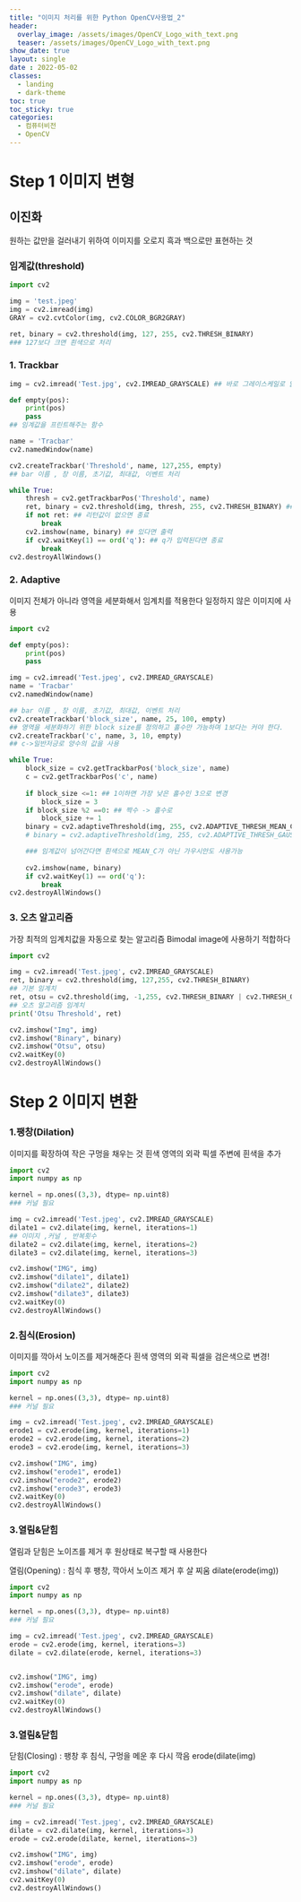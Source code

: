 ```yaml
---
title: "이미지 처리를 위한 Python OpenCV사용법_2"
header:
  overlay_image: /assets/images/OpenCV_Logo_with_text.png
  teaser: /assets/images/OpenCV_Logo_with_text.png
show_date: true
layout: single
date : 2022-05-02
classes:
  - landing
  - dark-theme
toc: true
toc_sticky: true
categories:
  - 컴퓨터비전
  - OpenCV
---  
```


# Step 1 이미지 변형

## 이진화
원하는 값만을 걸러내기 위하여 
이미지를 오로지 흑과 백으로만 표현하는 것


### 임계값(threshold)

```python
import cv2

img = 'test.jpeg'
img = cv2.imread(img)
GRAY = cv2.cvtColor(img, cv2.COLOR_BGR2GRAY)

ret, binary = cv2.threshold(img, 127, 255, cv2.THRESH_BINARY)
### 127보다 크면 흰색으로 처리
```
### 1. Trackbar

```python
img = cv2.imread('Test.jpg', cv2.IMREAD_GRAYSCALE) ## 바로 그레이스케일로 읽음

def empty(pos):
    print(pos)
    pass 
## 임계값을 프린트해주는 함수

name = 'Tracbar'
cv2.namedWindow(name) 

cv2.createTrackbar('Threshold', name, 127,255, empty)
## bar 이름 , 창 이름, 초기값, 최대값, 이벤트 처리

while True:
    thresh = cv2.getTrackbarPos('Threshold', name)
    ret, binary = cv2.threshold(img, thresh, 255, cv2.THRESH_BINARY) ## 임계값을 읽어와서 
    if not ret: ## 리턴값이 없으면 종료 
        break
    cv2.imshow(name, binary) ## 있다면 출력 
    if cv2.waitKey(1) == ord('q'): ## q가 입력된다면 종료
        break
cv2.destroyAllWindows()
```

### 2. Adaptive
이미지 전체가 아니라 영역을 세분화해서 임계치를 적용한다 일정하지 않은 이미지에 사용
```python
import cv2

def empty(pos):
    print(pos)
    pass

img = cv2.imread('Test.jpeg', cv2.IMREAD_GRAYSCALE)
name = 'Tracbar'
cv2.namedWindow(name)

## bar 이름 , 창 이름, 초기값, 최대값, 이벤트 처리
cv2.createTrackbar('block_size', name, 25, 100, empty)
## 영역을 세분화하기 위한 block size를 정의하고 홀수만 가능하며 1보다는 커야 한다.
cv2.createTrackbar('c', name, 3, 10, empty)
## c->일반저긍로 양수의 값을 사용

while True:
    block_size = cv2.getTrackbarPos('block_size', name)
    c = cv2.getTrackbarPos('c', name)
    
    if block_size <=1: ## 1이하면 가장 낮은 홀수인 3으로 변경
        block_size = 3
    if block_size %2 ==0: ## 짝수 -> 홀수로
        block_size += 1
    binary = cv2.adaptiveThreshold(img, 255, cv2.ADAPTIVE_THRESH_MEAN_C, cv2.THRESH_BINARY, block_size, c)
    # binary = cv2.adaptiveThreshold(img, 255, cv2.ADAPTIVE_THRESH_GAUSSIAN_C, cv2.THRESH_BINARY, block_size, c) ## 가우시안 

    ### 임계값이 넘어간다면 흰색으로 MEAN_C가 아닌 가우시안도 사용가능
    
    cv2.imshow(name, binary)
    if cv2.waitKey(1) == ord('q'):
        break
cv2.destroyAllWindows()
```

### 3. 오츠 알고리즘
가장 최적의 임계치값을 자동으로 찾는 알고리즘 Bimodal image에 사용하기 적합하다

```python
import cv2

img = cv2.imread('Test.jpeg', cv2.IMREAD_GRAYSCALE)
ret, binary = cv2.threshold(img, 127,255, cv2.THRESH_BINARY)
## 기본 임계치
ret, otsu = cv2.threshold(img, -1,255, cv2.THRESH_BINARY | cv2.THRESH_OTSU)
## 오츠 알고리즘 임계치
print('Otsu Threshold', ret)

cv2.imshow("Img", img)
cv2.imshow("Binary", binary)
cv2.imshow("Otsu", otsu)
cv2.waitKey(0)
cv2.destroyAllWindows()
```

# Step 2 이미지 변환

### 1.팽창(Dilation)
이미지를 확장하여 작은 구멍을 채우는 것 흰색 영역의 외곽 픽셀 주변에 흰색을 추가
```python
import cv2
import numpy as np

kernel = np.ones((3,3), dtype= np.uint8) 
### 커널 필요

img = cv2.imread('Test.jpeg', cv2.IMREAD_GRAYSCALE)
dilate1 = cv2.dilate(img, kernel, iterations=1)
## 이미지 ,커널 , 반복횟수
dilate2 = cv2.dilate(img, kernel, iterations=2)
dilate3 = cv2.dilate(img, kernel, iterations=3)

cv2.imshow("IMG", img)
cv2.imshow("dilate1", dilate1)
cv2.imshow("dilate2", dilate2)
cv2.imshow("dilate3", dilate3)
cv2.waitKey(0)
cv2.destroyAllWindows()
```

### 2.침식(Erosion)
이미지를 깍아서 노이즈를 제거해준다 흰색 영역의 외곽 픽셀을 검은색으로 변경!
```python
import cv2
import numpy as np

kernel = np.ones((3,3), dtype= np.uint8) 
### 커널 필요

img = cv2.imread('Test.jpeg', cv2.IMREAD_GRAYSCALE)
erode1 = cv2.erode(img, kernel, iterations=1)
erode2 = cv2.erode(img, kernel, iterations=2)
erode3 = cv2.erode(img, kernel, iterations=3)

cv2.imshow("IMG", img)
cv2.imshow("erode1", erode1)
cv2.imshow("erode2", erode2)
cv2.imshow("erode3", erode3)
cv2.waitKey(0)
cv2.destroyAllWindows()
```

### 3.열림&닫힘
열림과 닫힘은 노이즈를 제거 후 원상태로 복구할 때 사용한다  

열림(Opening) : 침식 후 팽창, 깍아서 노이즈 제거 후 살 찌움
dilate(erode(img))
```python
import cv2
import numpy as np

kernel = np.ones((3,3), dtype= np.uint8) 
### 커널 필요

img = cv2.imread('Test.jpeg', cv2.IMREAD_GRAYSCALE)
erode = cv2.erode(img, kernel, iterations=3)
dilate = cv2.dilate(erode, kernel, iterations=3)


cv2.imshow("IMG", img)
cv2.imshow("erode", erode)
cv2.imshow("dilate", dilate)
cv2.waitKey(0)
cv2.destroyAllWindows()
```

### 3.열림&닫힘
닫힘(Closing) : 팽창 후 침식, 구멍을 메운 후 다시 깍음
erode(dilate(img)

```python
import cv2
import numpy as np

kernel = np.ones((3,3), dtype= np.uint8) 
### 커널 필요

img = cv2.imread('Test.jpeg', cv2.IMREAD_GRAYSCALE)
dilate = cv2.dilate(img, kernel, iterations=3)
erode = cv2.erode(dilate, kernel, iterations=3)

cv2.imshow("IMG", img)
cv2.imshow("erode", erode)
cv2.imshow("dilate", dilate)
cv2.waitKey(0)
cv2.destroyAllWindows()
```